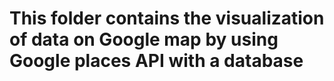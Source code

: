 # This folder contains the visualization of data on Google map by using Google places API with a database

